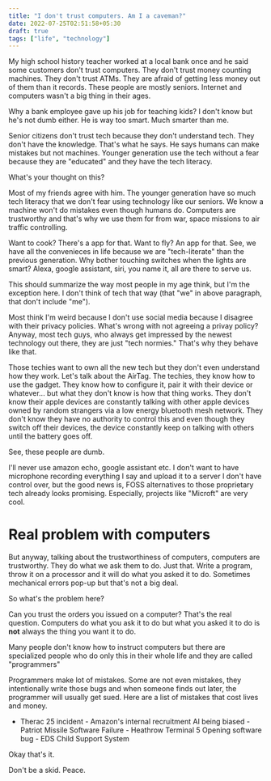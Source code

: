 ```yaml
---
title: "I don't trust computers. Am I a caveman?"
date: 2022-07-25T02:51:58+05:30
draft: true
tags: ["life", "technology"]
---
```


My high school history teacher worked at a local bank once and he said some
customers don't trust computers. They don't trust money counting machines.  They
don't trust ATMs. They are afraid of getting less money out of them than it
records. These people are mostly seniors. Internet and computers wasn't a big
thing in their ages.

Why a bank employee gave up his job for teaching kids? I don't know but he's not
dumb either. He is way too smart. Much smarter than me. 

Senior citizens don't trust tech because they don't understand tech.  They don't
have the knowledge. That's what he says. He says humans can make mistakes but
not machines. Younger generation use the tech without a fear because they are
"educated" and they have the tech literacy.

What's your thought on this? 

Most of my friends agree with him. The younger generation have so much tech
literacy that we don't fear using technology like our seniors. We know a machine
won't do mistakes even though humans do. Computers are trustworthy and that's
why we use them for from war, space missions to air traffic controlling.

Want to cook? There's a app for that. Want to fly? An app for that. See, we have
all the convenieces in life because we are "tech-literate" than the previous
generation. Why bother touching switches when the lights are smart? Alexa,
google assistant, siri, you name it, all are there to serve us.

This should summarize the way most people in my age think, but I'm the exception
here. I don't think of tech that way (that "we" in above paragraph, that don't
include "me"). 

Most think I'm weird because I don't use social media because I disagree with
their privacy policies. What's wrong with not agreeing a privay policy? Anyway,
most tech guys, who always get impressed by the newest technology out there,
they are just "tech normies." That's why they behave like that.

Those techies want to own all the new tech but they don't even understand how
they work. Let's talk about the AirTag. The techies, they know how to use the
gadget. They know how to configure it, pair it with their device or whatever...
but what they don't know is how that thing works. They don't know their apple
devices are constantly talking with other apple devices owned by random
strangers via a low energy bluetooth mesh network. They don't know they have no
authority to control this and even though they switch off their devices, the
device constantly keep on talking with others until the battery goes off.

See, these people are dumb.

I'll never use amazon echo, google assistant etc. I don't want to have
microphone recording everything I say and upload it to a server I don't have
control over, but the good news is, FOSS alternatives to those proprietary tech
already looks promising. Especially, projects like "Microft" are very cool. 

# Real problem with computers

But anyway, talking about the trustworthiness of computers, computers are
trustworthy. They do what we ask them to do. Just that. Write a program, throw
it on a processor and it will do what you asked it to do. Sometimes mechanical
errors pop-up but that's not a big deal.

So what's the problem here?

Can you trust the orders you issued on a computer? That's the real question.
Computers do what you ask it to do but what you asked it to do is **not** always
the thing you want it to do.

Many people don't know how to instruct computers but there are specialized
people who do only this in their whole life and they are called "programmers"

Programmers make lot of mistakes. Some are not even mistakes, they intentionally
write those bugs and when someone finds out later, the programmer will usually
get sued. Here are a list of mistakes that cost lives and money.

- Therac 25 incident - Amazon's internal recruitment AI being biased - Patriot
Missile Software Failure - Heathrow Terminal 5 Opening software bug - EDS Child
Support System

Okay that's it.

Don't be a skid. Peace.